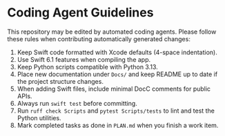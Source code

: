 # Coding Agent Guidelines

This repository may be edited by automated coding agents. Please follow these rules when contributing automatically generated changes:

1. Keep Swift code formatted with Xcode defaults (4-space indentation).
2. Use Swift 6.1 features when compiling the app.
3. Keep Python scripts compatible with Python 3.13.
4. Place new documentation under `Docs/` and keep README up to date if the project structure changes.
5. When adding Swift files, include minimal DocC comments for public APIs.
6. Always run `swift test` before committing.
7. Run `ruff check Scripts` and `pytest Scripts/tests` to lint and test the Python utilities.
8. Mark completed tasks as done in `PLAN.md` when you finish a work item.

